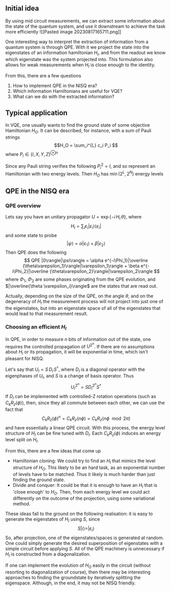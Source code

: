 

## Initial idea

By using mid circuit measurements, we can extract some information about the state of the quantum system, and use it downstream to achieve the task more efficiently
![[Pasted image 20230817165711.png]]

One interesting way to interpret the extraction of information from a quantum system is through QPE. With it we project the state into the eigenstates of an information hamiltonian $H_I$, and from the readout we know which eigenstate was the system projected into. This formulation also allows for weak measurements when $H_I$ is close enough to the identity.

From this, there are a few questions
1. How to implement QPE in the NISQ era?
2. Which information Hamiltonians are useful for VQE?
3. What can we do with the extracted information?

## Typical application 

In VQE, one usually wants to find the ground state of some objective Hamiltonian $H_O$. It can be described, for instance, with a sum of Pauli strings
$$H_O = \sum_i^{L} c_i P_i $$
where $P_i \in \{I, X, Y, Z\}^{\otimes n}$

Since any Pauli string verifies the following $P_i^2=I$, and so represent an Hamiltonian with two energy levels. Then $H_O$ has $\min (2^L, 2^N)$ energy levels 

## QPE in the NISQ era
### QPE overview
Lets say you have an unitary propagator $U=\exp \{ -i\, H_I\, \theta\}$, where 
$$H_I=\sum_i \varepsilon_i |\varepsilon_i\rangle\langle \varepsilon_i| $$
and some state to probe
$$|\psi\rangle = \alpha |\varepsilon_1\rangle + \beta |\varepsilon_2\rangle $$
Then QPE does the following
$$ QPE |0\rangle|\psi\rangle = \alpha e^{-i\Phi_1}|\overline {\theta\varepsilon_1}\rangle|\varepsilon_1\rangle + \beta e^{-i\Phi_2}|\overline {\theta\varepsilon_2}\rangle|\varepsilon_2\rangle  $$
where $\Phi_1$, $\Phi_2$ are some phases originating from the QPE evolution, and $|\overline{\theta \varepsilon_i}\rangle$ are the states that are read out. 

Actually, depending on the size of the QPE, on the angle $\theta$, and on the degeneracy of $H_I$ the measurement process will not project into just one of the eigenstates, but into an eigenstate space of all of the eigenstates that would lead to that measurement result.
### Choosing an efficient $H_I$

In QPE, in order to measure $n$ bits of information out of the state, one requires the controlled propagation of $U^{2^n}$. If there are no assumptions about $H_I$ or its propagation, it will be exponential in time, which isn't pleasant for NISQ.

Let's say that $U_I=S\, D_I\, S^\dagger$, where $D_I$ is a diagonal operator with the eigenphases of $U_I$, and $S$ is a change of basis operator.  Thus
$$ U_I^{2^n} = S D_I^{2^n} S^\dagger  $$
If $D_I$ can be implemented with controlled-Z rotation operations (such as $C_kR_z(\phi)$), then, since they all commute between each other, we can use the fact that $$C_kR_z(\phi)^n=C_kR_z(n\phi)=C_kR_z(n\phi \mod 2\pi)$$
and have essentially a linear QPE circuit. With this process, the energy level structure of $H_I$ can be fine tuned with $D_I$. Each $C_kR_z(\phi)$ induces an energy level split on $H_I$. 

From this, there are a few ideas that come up
- Hamiltonian cloning: We could try to find an $H_I$ that mimics the level structure of $H_O$. This likely to be an hard task, as an exponential number of levels have to be matched. Thus it likely is much harder than just finding the ground state.
- Divide and conquer: It could be that it is enough to have an $H_I$ that is 'close enough' to $H_O$. Then, from each energy level we could act differently on the outcome of the projection, using some variational method. 

These ideas fall to the ground on the following realisation: it is easy to generate the eigenstates of $H_I$ using $S$, since 
$$ S|i\rangle = |\varepsilon_i\rangle $$
So, after projection, one of the eigenstates/spaces is generated at random. One could simply generate the desired superposition of eigenstates with a simple circuit before applying $S$. All of the QPE machinery is unnecessary if $H_I$ is constructed from a diagonalization. 

If one can implement the evolution of $H_O$ easily in the circuit (without resorting to diagonalization of course), then there may be interesting approaches to finding the groundstate by iteratively splitting the eigenspace. Although, in the end, it may not be NISQ friendly.  

